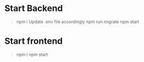 # Start Backend

> npm i
> Update .env file accordingly
> npm run migrate
> npm start


# Start frontend

> npm i
> npm start
